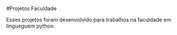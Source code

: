 #Projetos Faculdade

Esses projetos foram desenvolvido para trabalhos na faculdade em lingueguem python.
